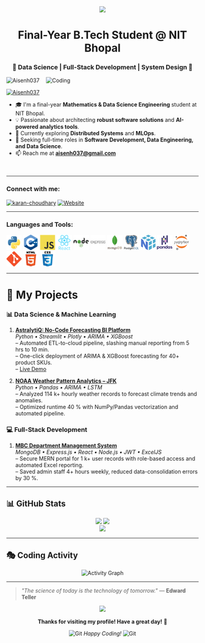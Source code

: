 <!-- <a href="https://git.io/typing-svg"><img src="https://readme-typing-svg.demolab.com?font=Fira+Code&pause=1000&color=007ACC&width=435&lines=Hi+👋,+I'm+Karan+Choudhary" alt="Typing SVG" /></a> -->

<div align="center">
  <img src="https://media.giphy.com/media/M9gbBd9nbDrOTu1Mqx/giphy.gif" width="100"/>
</div>

<h1 align="center">Final-Year B.Tech Student @ NIT Bhopal</h1>
<h3 align="center">🔹 Data Science | Full-Stack Development | System Design 🚀</h3>

<img align="right" alt="Coding" width="400" src="https://cdn.dribbble.com/users/1162077/screenshots/3848914/programmer.gif">

<p align="left">
  <img src="https://komarev.com/ghpvc/?username=Aisenh037&label=Profile%20Views&color=0e75b6&style=flat" alt="Aisenh037" />
</p>
<p align="left">
  <a href="https://github.com/ryo-ma/github-profile-trophy">
    <img src="https://github-profile-trophy.vercel.app/?username=Aisenh037&theme=tokyonight" alt="Aisenh037" />
  </a>
</p>

- 🎓 I'm a final-year **Mathematics & Data Science Engineering** student at NIT Bhopal.
- 💡 Passionate about architecting **robust software solutions** and **AI-powered analytics tools**.
- 🌱 Currently exploring **Distributed Systems** and **MLOps**.
- 💼 Seeking full-time roles in **Software Development, Data Engineering, and Data Science**.
- 📫 Reach me at **aisenh037@gmail.com**

<br clear="right"/>

---

<h3 align="left">Connect with me:</h3>
<p align="left">
  <a href="https://www.linkedin.com/in/karan-choudhary-8b62a6216/" target="blank"><img align="center" src="https://raw.githubusercontent.com/rahuldkjain/github-profile-readme-generator/master/src/images/icons/Social/linked-in-alt.svg" alt="karan-choudhary" height="30" width="40" /></a>
  <a href="https://portfoliopage-karans-projects-91623ef8.vercel.app/" target="blank"><img align="center" src="https://raw.githubusercontent.com/rahuldkjain/github-profile-readme-generator/master/src/images/icons/Misc/resume.svg" alt="Website" height="30" width="40" /></a>
</p>

---

<h3 align="left">Languages and Tools:</h3>
<p align="left">
    <a href="#"><img src="https://raw.githubusercontent.com/devicons/devicon/master/icons/python/python-original.svg" width="40" height="40"/></a>
    <a href="#"><img src="https://raw.githubusercontent.com/devicons/devicon/master/icons/cplusplus/cplusplus-original.svg" width="40" height="40"/></a>
    <a href="#"><img src="https://raw.githubusercontent.com/devicons/devicon/master/icons/javascript/javascript-original.svg" width="40" height="40"/></a>
    <a href="#"><img src="https://raw.githubusercontent.com/devicons/devicon/master/icons/react/react-original-wordmark.svg" width="40" height="40"/></a>
    <a href="#"><img src="https://raw.githubusercontent.com/devicons/devicon/master/icons/nodejs/nodejs-original-wordmark.svg" width="40" height="40"/></a>
    <a href="#"><img src="https://raw.githubusercontent.com/devicons/devicon/master/icons/express/express-original-wordmark.svg" width="40" height="40"/></a>
    <a href="#"><img src="https://raw.githubusercontent.com/devicons/devicon/master/icons/mongodb/mongodb-original-wordmark.svg" width="40" height="40"/></a>
    <a href="#"><img src="https://raw.githubusercontent.com/devicons/devicon/master/icons/postgresql/postgresql-original-wordmark.svg" width="40" height="40"/></a>
    <a href="#"><img src="https://raw.githubusercontent.com/devicons/devicon/master/icons/numpy/numpy-original.svg" width="40" height="40"/></a>
    <a href="#"><img src="https://raw.githubusercontent.com/devicons/devicon/master/icons/pandas/pandas-original-wordmark.svg" width="40" height="40"/></a>
    <a href="#"><img src="https://raw.githubusercontent.com/devicons/devicon/master/icons/jupyter/jupyter-original-wordmark.svg" width="40" height="40"/></a>
    <a href="#"><img src="https://raw.githubusercontent.com/devicons/devicon/master/icons/git/git-original.svg" width="40" height="40"/></a>
    <a href="#"><img src="https://raw.githubusercontent.com/devicons/devicon/master/icons/html5/html5-original-wordmark.svg" width="40" height="40"/></a>
    <a href="#"><img src="https://raw.githubusercontent.com/devicons/devicon/master/icons/css3/css3-original-wordmark.svg" width="40" height="40"/></a>
</p>

---

# 🚀 My Projects

### 📊 Data Science & Machine Learning

1. **[AstralytiQ: No-Code Forecasting BI Platform](https://github.com/Aisenh037/sales-forecast-app)**  
   *Python • Streamlit • Plotly • ARIMA • XGBoost*  
   – Automated ETL-to-cloud pipeline, slashing manual reporting from 5 hrs to 10 min.  
   – One-click deployment of ARIMA & XGBoost forecasting for 40+ product SKUs.  
   – [Live Demo](https://sales-forecast-app-jfp8hbxrt95ny72qkkpygs.streamlit.app/)

2. **[NOAA Weather Pattern Analytics – JFK](https://github.com/Aisenh037/Weather-Pattern-Analytics-JFK.git)**  
   *Python • Pandas • ARIMA • LSTM*  
   – Analyzed 114 k+ hourly weather records to forecast climate trends and anomalies.  
   – Optimized runtime 40 % with NumPy/Pandas vectorization and automated pipeline.

### 💻 Full-Stack Development

1. **[MBC Department Management System](https://github.com/Aisenh037/MBC_DEPT_MNGMNT.git)**  
   *MongoDB • Express.js • React • Node.js • JWT • ExcelJS*  
   – Secure MERN portal for 1 k+ user records with role-based access and automated Excel reporting.  
   – Saved admin staff 4+ hours weekly, reduced data-consolidation errors by 30 %.

---

## 📊 GitHub Stats

<div align="center">
  <img src="https://github-readme-stats.vercel.app/api?username=Aisenh037&show_icons=true&locale=en&theme=tokyonight&include_all_commits=true" height="180em" />
  <img src="https://github-readme-stats.vercel.app/api/top-langs?username=Aisenh037&show_icons=true&locale=en&layout=compact&theme=tokyonight" height="180em" />
</div>
<div align="center">
  <img src="https://github-readme-streak-stats.herokuapp.com?user=Aisenh037&theme=tokyonight" />
</div>

---

## 🎭 Coding Activity

<div align="center">
  <img src="https://github-readme-activity-graph.vercel.app/graph?username=Aisenh037&theme=tokyo-night" alt="Activity Graph" />
</div>

---

> *"The science of today is the technology of tomorrow."* — **Edward Teller**

<div align="center">
  <img src="https://media.giphy.com/media/jpVnC65DmYeyRL4LHS/giphy.gif" width="20%">
  
  **Thanks for visiting my profile! Have a great day!** 🌟
  
  <img src="https://media.giphy.com/media/W5eoZHPpUx9sapR0eu/giphy.gif" width="30px" alt="Git"/>
  <i>Happy Coding!</i>
  <img src="https://media.giphy.com/media/W5eoZHPpUx9sapR0eu/giphy.gif" width="30px" alt="Git"/>
</div>
